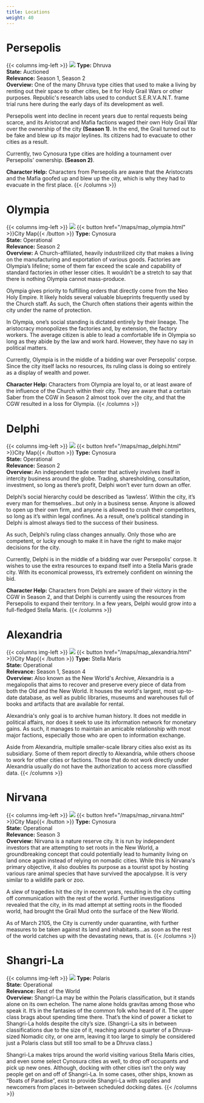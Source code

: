 ```yaml
---
title: Locations
weight: 40
---
```



# Persepolis

{{< columns img-left >}}
![](media/persepolis.jpg) 
**Type:** Dhruva <br>
**State:** Auctioned <br>
**Relevance:** Season 1, Season 2 <br>
**Overview:** One of the many Dhruva type cities that used to make a living by renting out their space to other cities, be it for Holy Grail Wars or other purposes. Republic's research labs used to conduct S.E.R.V.A.N.T. frame trial runs here during the early days of its development as well.

Persepolis went into decline in recent years due to rental requests being scarce, and its Aristocrat and Mafia factions waged their own Holy Grail War over the ownership of the city **(Season 1)**. In the end, the Grail turned out to be fake and blew up its major leylines. Its citizens had to evacuate to other cities as a result.

Currently, two Cynosura type cities are holding a tournament over Persepolis' ownership. **(Season 2)**.

**Character Help:** Characters from Persepolis are aware that the Aristocrats and the Mafia goofed up and blew up the city, which is why they had to evacuate in the first place.
{{< /columns >}}




# Olympia

{{< columns img-left >}}
![](media/olympia.jpg) {{< button href="/maps/map_olympia.html" >}}City Map{{< /button >}}
**Type:** Cynosura <br>
**State:** Operational <br>
**Relevance:** Season 2 <br>
**Overview:** A Church-affiliated, heavily industrilized city that makes a living on the manufacturing and exportation of various goods. Factories are Olympia’s lifeline; some of them far exceed the scale and capability of standard factories in other lesser cities. It wouldn’t be a stretch to say that there is nothing Olympia cannot mass-produce.

Olympia gives priority to fulfilling orders that directly come from the Neo Holy Empire. It likely holds several valuable blueprints frequently used by the Church staff. As such, the Church often stations their agents within the city under the name of protection.

In Olympia, one’s social standing is dictated entirely by their lineage. The aristocracy monopolizes the factories and, by extension, the factory workers. The average citizen is able to lead a comfortable life in Olympia so long as they abide by the law and work hard. However, they have no say in political matters.

Currently, Olympia is in the middle of a bidding war over Persepolis’ corpse. Since the city itself lacks no resources, its ruling class is doing so entirely as a display of wealth and power.

**Character Help:** Characters from Olympia are loyal to, or at least aware of the influence of the Church within their city. They are aware that a certain Saber from the CGW in Season 2 almost took over the city, and that the CGW resulted in a loss for Olympia.
{{< /columns >}}




# Delphi

{{< columns img-left >}}
![](media/delphi.jpg) {{< button href="/maps/map_delphi.html" >}}City Map{{< /button >}}
**Type:** Cynosura <br>
**State:** Operational <br>
**Relevance:** Season 2 <br>
**Overview:** An independent trade center that actively involves itself in intercity business around the globe. Trading, sharesholding, consultation, investment, so long as there’s profit, Delphi won’t ever turn down an offer.

Delphi’s social hierarchy could be described as ‘lawless’. Within the city, it’s every man for themselves…but only in a business sense. Anyone is allowed to open up their own firm, and anyone is allowed to crush their competitors, so long as it’s within legal confines. As a result, one’s political standing in Delphi is almost always tied to the success of their business.

As such, Delphi’s ruling class changes annually. Only those who are competent, or lucky enough to make it in have the right to make major decisions for the city.

Currently, Delphi is in the middle of a bidding war over Persepolis’ corpse. It wishes to use the extra resources to expand itself into a Stella Maris grade city. With its economical prowesss, it’s extremely confident on winning the bid.

**Character Help:** Characters from Delphi are aware of their victory in the CGW in Season 2, and that Delphi is currently using the resources from Persepolis to expand their territory. In a few years, Delphi would grow into a full-fledged Stella Maris.
{{< /columns >}}



# Alexandria

{{< columns img-left >}}
![](media/alexandria.jpg) {{< button href="/maps/map_alexandria.html" >}}City Map{{< /button >}}
**Type:** Stella Maris <br>
**State:** Operational <br>
**Relevance:** Season 1, Season 4 <br>
**Overview:** Also known as the New World's Archive, Alexandria is a megalopolis that aims to recover and preserve every piece of data from both the Old and the New World. It houses the world's largest, most up-to-date database, as well as public libraries, museums and warehouses full of books and artifacts that are available for rental.

Alexandria's only goal is to archive human history. It does not meddle in political affairs, nor does it seek to use its information network for monetary gains. As such, it manages to maintain an amicable relationship with most major factions, especially those who are open to information exchange.

Aside from Alexandria, multiple smaller-scale library cities also exist as its subsidiary. Some of them report directly to Alexandria, while others choose to work for other cities or factions. Those that do not work directly under Alexandria usually do not have the authorization to access more classified data.
{{< /columns >}}



# Nirvana

{{< columns img-left >}}
![](media/nirvana.jpg) {{< button href="/maps/map_nirvana.html" >}}City Map{{< /button >}}
**Type:** Cynosura <br>
**State:** Operational <br>
**Relevance:** Season 3 <br>
**Overview:** Nirvana is a nature reserve city. It is run by independent investors that are attempting to set roots in the New World, a groundbreaking concept that could potentially lead to humanity living on land once again instead of relying on nomadic cities. While this is Nirvana's primary objective, it also doubles its purpose as a tourist spot by hosting various rare animal species that have survived the apocalypse. It is very similar to a wildlife park or zoo.

A slew of tragedies hit the city in recent years, resulting in the city cutting off communication with the rest of the world. Further investigations revealed that the city, in its mad attempt at setting roots in the flooded world, had brought the Grail Mud onto the surface of the New World.

As of March 2105, the City is currently under quarantine, with further measures to be taken against its land and inhabitants...as soon as the rest of the world catches up with the devastating news, that is.
{{< /columns >}}



# Shangri-La

{{< columns img-left >}}
![](media/shangri-la.jpg)
**Type:** Polaris <br>
**State:** Operational <br>
**Relevance:** Rest of the World <br>
**Overview:** Shangri-La may be within the Polaris classification, but it stands alone on its own echelon. The name alone holds gravitas among those who speak it. It’s in the fantasies of the common folk who heard of it. The upper class brags about spending time there. That’s the kind of power a ticket to Shangri-La holds despite the city’s size. (Shangri-La sits in between classifications due to the size of it, reaching around a quarter of a Dhruva-sized Nomadic city, or one arm, leaving it too large to simply be considered just a Polaris class but still too small to be a Dhruva class.)

Shangri-La makes trips around the world visiting various Stella Maris cities, and even some select Cynosura cities as well, to drop off occupants and pick up new ones. Although, docking with other cities isn’t the only way people get on and off of Shangri-La. In some cases, other ships, known as “Boats of Paradise”, exist to provide Shangri-La with supplies and newcomers from places in-between scheduled docking dates.
{{< /columns >}}


